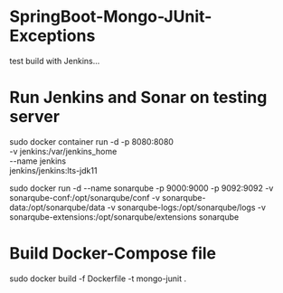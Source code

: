 # SpringBoot-Mongo-JUnit-Exceptions

test build with Jenkins...

# Run Jenkins and Sonar on testing server
sudo docker container run -d -p 8080:8080 \
    -v jenkins:/var/jenkins_home \
    --name jenkins \
    jenkins/jenkins:lts-jdk11

sudo docker run -d --name sonarqube -p 9000:9000 -p 9092:9092 -v sonarqube-conf:/opt/sonarqube/conf -v sonarqube-data:/opt/sonarqube/data -v sonarqube-logs:/opt/sonarqube/logs -v sonarqube-extensions:/opt/sonarqube/extensions sonarqube

# Build Docker-Compose file
sudo docker build -f Dockerfile -t mongo-junit .